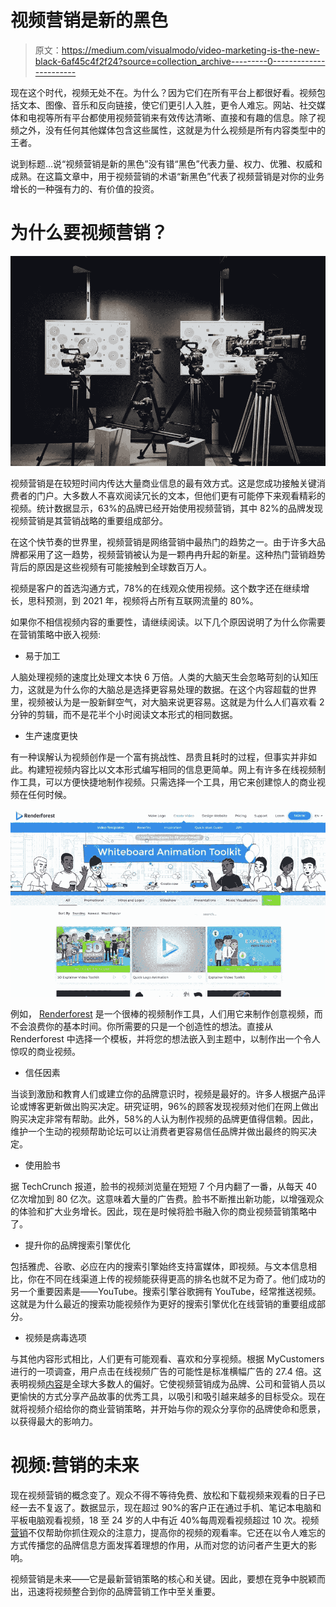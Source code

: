 # 视频营销是新的黑色

> 原文：<https://medium.com/visualmodo/video-marketing-is-the-new-black-6af45c4f2f24?source=collection_archive---------0----------------------->

现在这个时代，视频无处不在。为什么？因为它们在所有平台上都很好看。视频包括文本、图像、音乐和反向链接，使它们更引人入胜，更令人难忘。网站、社交媒体和电视等所有平台都使用视频营销来有效传达清晰、直接和有趣的信息。除了视频之外，没有任何其他媒体包含这些属性，这就是为什么视频是所有内容类型中的王者。

说到标题…说“视频营销是新的黑色”没有错“黑色”代表力量、权力、优雅、权威和成熟。在这篇文章中，用于视频营销的术语“新黑色”代表了视频营销是对你的业务增长的一种强有力的、有价值的投资。

# 为什么要视频营销？

![](img/fdc79bed7f210c0527b8d7525f1416eb.png)

视频营销是在较短时间内传达大量商业信息的最有效方式。这是您成功接触关键消费者的门户。大多数人不喜欢阅读冗长的文本，但他们更有可能停下来观看精彩的视频。统计数据显示，63%的品牌已经开始使用视频营销，其中 82%的品牌发现视频营销是其营销战略的重要组成部分。

在这个快节奏的世界里，视频营销是网络营销中最热门的趋势之一。由于许多大品牌都采用了这一趋势，视频营销被认为是一颗冉冉升起的新星。这种热门营销趋势背后的原因是这些视频有可能接触到全球数百万人。

视频是客户的首选沟通方式，78%的在线观众使用视频。这个数字还在继续增长，思科预测，到 2021 年，视频将占所有互联网流量的 80%。

如果你不相信视频内容的重要性，请继续阅读。以下几个原因说明了为什么你需要在营销策略中嵌入视频:

*   易于加工

人脑处理视频的速度比处理文本快 6 万倍。人类的大脑天生会忽略苛刻的认知压力，这就是为什么你的大脑总是选择更容易处理的数据。在这个内容超载的世界里，视频被认为是一股新鲜空气，对大脑来说更容易。这就是为什么人们喜欢看 2 分钟的剪辑，而不是花半个小时阅读文本形式的相同数据。

*   生产速度更快

有一种误解认为视频创作是一个富有挑战性、昂贵且耗时的过程，但事实并非如此。构建短视频内容比以文本形式编写相同的信息更简单。网上有许多在线视频制作工具，可以方便快捷地制作视频。只需选择一个工具，用它来创建惊人的商业视频在任何时候。

![](img/6c734196e1c63462a9ff46702e0a0b58.png)

例如， [Renderforest](https://www.renderforest.com/online-video-editor) 是一个很棒的视频制作工具，人们用它来制作创意视频，而不会浪费你的基本时间。你所需要的只是一个创造性的想法。直接从 Renderforest 中选择一个模板，并将您的想法嵌入到主题中，以制作出一个令人惊叹的商业视频。

*   信任因素

当谈到激励和教育人们或建立你的品牌意识时，视频是最好的。许多人根据产品评论或博客更新做出购买决定。研究证明，96%的顾客发现视频对他们在网上做出购买决定非常有帮助。此外，58%的人认为制作视频的品牌更值得信赖。因此，维护一个生动的视频帮助论坛可以让消费者更容易信任品牌并做出最终的购买决定。

*   使用脸书

据 TechCrunch 报道，脸书的视频浏览量在短短 7 个月内翻了一番，从每天 40 亿次增加到 80 亿次。这意味着大量的广告费。脸书不断推出新功能，以增强观众的体验和扩大业务增长。因此，现在是时候将脸书融入你的商业视频营销策略中了。

*   提升你的品牌搜索引擎优化

包括雅虎、谷歌、必应在内的搜索引擎始终支持富媒体，即视频。与文本信息相比，你在不同在线渠道上传的视频能获得更高的排名也就不足为奇了。他们成功的另一个重要因素是——YouTube。搜索引擎谷歌拥有 YouTube，经常推送视频。这就是为什么最近的搜索功能视频作为更好的搜索引擎优化在线营销的重要组成部分。

*   视频是病毒选项

与其他内容形式相比，人们更有可能观看、喜欢和分享视频。根据 MyCustomers 进行的一项调查，用户点击在线视频广告的可能性是标准横幅广告的 27.4 倍。这表明视频[内容](https://visualmodo.com/blog/)是全球大多数人的偏好。它使视频营销成为品牌、公司和营销人员以更愉快的方式分享产品故事的优秀工具，以吸引和吸引越来越多的目标受众。现在就将视频介绍给你的商业营销策略，并开始与你的观众分享你的品牌使命和愿景，以获得最大的影响力。

# 视频:营销的未来

现在视频营销的概念变了。观众不得不等待免费、放松和下载视频来观看的日子已经一去不复返了。数据显示，现在超过 90%的客户正在通过手机、笔记本电脑和平板电脑观看视频，18 至 24 岁的人中有近 40%每周观看视频超过 10 次。视频[营销](https://awards.visualmodo.com/)不仅帮助你抓住观众的注意力，提高你的视频的观看率。它还在以令人难忘的方式传播您的品牌信息方面发挥着理想的作用，从而对您的访问者产生更大的影响。

视频营销是未来——它是最新营销策略的核心和关键。因此，要想在竞争中脱颖而出，迅速将视频整合到你的品牌营销工作中至关重要。